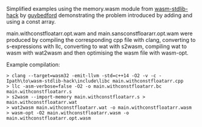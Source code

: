 Simplified examples using the memory.wasm module from [wasm-stdlib-hack](https://github.com/guybedford/wasm-stdlib-hack) by [guybedford](guybedford) demonstrating the problem introduced by adding and using a const array.

main.withconstfloatarr.opt.wam and main.sansconstfloararr.opt.wam were produced by compiling the corresponding cpp file with clang, 
converting to s-expressions with llc, converting to wat with s2wasm, compiling wat to wasm with wat2wasm and then optimising the wasm file
with wasm-opt. 

Example compilation:
```
> clang --target=wasm32 -emit-llvm -std=c++14 -O2 -v -c -Ipath\to\wasm-stdlib-hack\include\libc main.withconstfloatarr.cpp
> llc -asm-verbose=false -O2 -o main.withconstfloatarr.bc main.withconstfloatarr.s
> s2wasm --import-memory main.withconstfloatarr.s > main.withconstfloatarr.wat
> wat2wasm main.withconstfloatarr.wat -o main.withconstfloatarr.wasm
> wasm-opt -O2 main.withconstfloatarr.wasm -o main.withconstfloatarr.opt.wasm
```